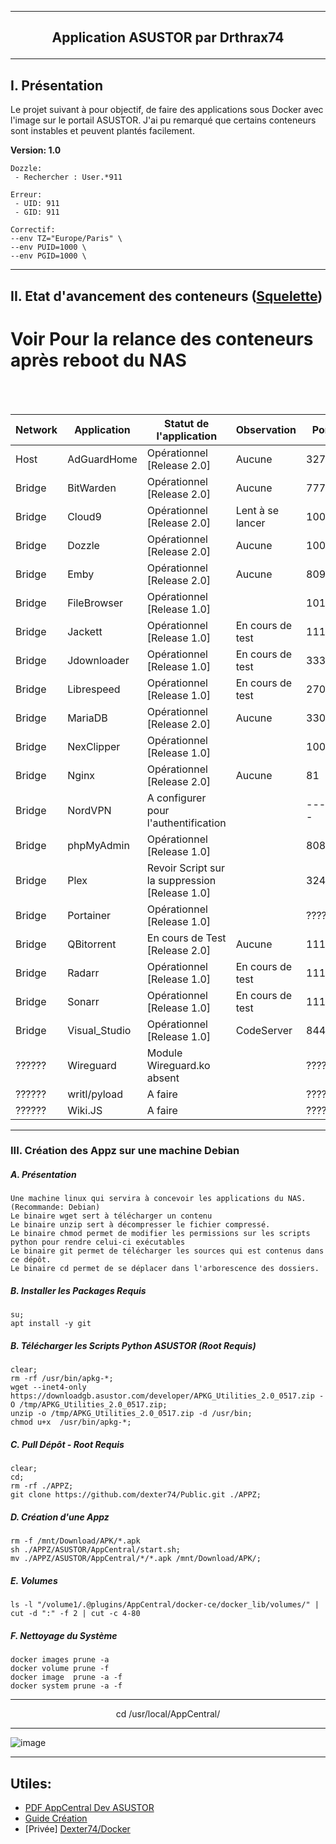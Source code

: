 ---------------------------------------------------------------------------------------------------------------------------------------------------------------------
## <p align='center'>Application ASUSTOR par Drthrax74</p>

---------------------------------------------------------------------------------------------------------------------------------------------------------------------

## I. Présentation
Le projet suivant à pour objectif, de faire des applications sous Docker avec l'image sur le portail ASUSTOR.
J'ai pu remarqué que certains conteneurs sont instables et peuvent plantés facilement.


**Version: 1.0**
```
Dozzle: 
 - Rechercher : User.*911

Erreur:
 - UID: 911 
 - GID: 911

Correctif:
--env TZ="Europe/Paris" \
--env PUID=1000 \
--env PGID=1000 \
```

---------------------------------------------------------------------------------------------------------------------------------------------------------------------

## II. Etat d'avancement des conteneurs ([Squelette](https://github.com/dexter74/Public/blob/main/ASUSTOR/AppCentral/Squelette.md))

# Voir Pour la relance des conteneurs après reboot du NAS

<br />
<br />

| Network  |  Application  | Statut de l'application        | Observation          |  Port  |
| -------- | ------------- | ------------------------------ | -------------------- | ------ |
|  Host    | AdGuardHome   | Opérationnel [Release 2.0]     |  Aucune              |  3272  |
|  Bridge  | BitWarden     | Opérationnel [Release 2.0]     |  Aucune              |  7777  |
|  Bridge  | Cloud9        | Opérationnel [Release 2.0]     |  Lent à se lancer    |  1000  |
|  Bridge  | Dozzle        | Opérationnel [Release 2.0]     |  Aucune              |  1005  |
|  Bridge  | Emby 	        | Opérationnel [Release 2.0]     |  Aucune              |  8096  |
|  Bridge  | FileBrowser   | Opérationnel [Release 1.0]     |                      |  1010  |
|  Bridge  | Jackett       | Opérationnel [Release 1.0]     | En cours de test     |  1111  |
|  Bridge  | Jdownloader   | Opérationnel [Release 1.0]     | En cours de test     |  3333  |
|  Bridge  | Librespeed    | Opérationnel [Release 1.0]     | En cours de test     |  27016 |
|  Bridge  | MariaDB       | Opérationnel [Release 2.0]     |  Aucune              |  3306  |
|  Bridge  | NexClipper    | Opérationnel [Release 1.0]     |                      |  10051 |
|  Bridge  | Nginx         | Opérationnel [Release 2.0]     |  Aucune              |   81   |
|  Bridge  | NordVPN       | A configurer pour l'authentification |                | ------ |
|  Bridge  | phpMyAdmin    | Opérationnel [Release 1.0]     |                      |  8081  |
|  Bridge  | Plex          | Revoir Script sur la suppression [Release 1.0] |      |  32400 |
|  Bridge  | Portainer     | Opérationnel [Release 1.0]     |                      | ?????? |
|  Bridge  | QBitorrent    | En cours de Test [Release 2.0] |  Aucune              |  1110  |
|  Bridge  | Radarr        | Opérationnel [Release 1.0]     | En cours de test     |  1112  |
|  Bridge  | Sonarr        | Opérationnel [Release 1.0]     | En cours de test     |  1111  |
|  Bridge  | Visual_Studio | Opérationnel [Release 1.0]     | CodeServer           |  8443  |
|  ??????  | Wireguard     | Module Wireguard.ko absent     |                      | ?????? |
|  ??????  | writl/pyload  | A faire                        |                      | ?????? |
|  ??????  | Wiki.JS       | A faire                        |                      | ?????? |

---------------------------------------------------------------------------------------------------------------------------------------------------------------------
### III. Création des Appz sur une machine Debian
##### A. Présentation
```
Une machine linux qui servira à concevoir les applications du NAS. (Recommande: Debian)
Le binaire wget sert à télécharger un contenu
Le binaire unzip sert à décompresser le fichier compressé.
Le binaire chmod permet de modifier les permissions sur les scripts python pour rendre celui-ci exécutables
Le binaire git permet de télécharger les sources qui est contenus dans ce dépôt.
Le binaire cd permet de se déplacer dans l'arborescence des dossiers.
```

##### B. Installer les Packages Requis
```
su;
apt install -y git
```

##### B. Télécharger les Scripts Python ASUSTOR (Root Requis)
```console
clear;
rm -rf /usr/bin/apkg-*;
wget --inet4-only https://downloadgb.asustor.com/developer/APKG_Utilities_2.0_0517.zip -O /tmp/APKG_Utilities_2.0_0517.zip;
unzip -o /tmp/APKG_Utilities_2.0_0517.zip -d /usr/bin;
chmod u+x  /usr/bin/apkg-*;
```


##### C. Pull Dépôt - Root Requis 

```console
clear;
cd;
rm -rf ./APPZ;
git clone https://github.com/dexter74/Public.git ./APPZ;
```

##### D. Création d'une Appz
```
rm -f /mnt/Download/APK/*.apk
sh ./APPZ/ASUSTOR/AppCentral/start.sh;
mv ./APPZ/ASUSTOR/AppCentral/*/*.apk /mnt/Download/APK/;
```

##### E. Volumes
```
ls -l "/volume1/.@plugins/AppCentral/docker-ce/docker_lib/volumes/" | cut -d ":" -f 2 | cut -c 4-80
```

##### F. Nettoyage du Système
```
docker images prune -a
docker volume prune -f
docker image  prune -a -f
docker system prune -a -f
```

----------------------------------------------------------------------------------------------------------------------------------------------------------------------
<p align='center'> cd /usr/local/AppCentral/ </p>

----------------------------------------------------------------------------------------------------------------------------------------------------------------------
 ![image](https://user-images.githubusercontent.com/35907/193457835-68095cc1-2a77-458c-8b93-b9105c103d2f.png)


---------------------------------------------------------------------------------------------------------------------------------------------------------------------

Utiles:
 - 
 - [PDF AppCentral Dev ASUSTOR](https://downloadgb.asustor.com/developer/App_Central_Developer_Guide_4.1.0_20220622.pdf)
 - [Guide Création](https://amigotechnotes.wordpress.com/2014/05/06/how-to-create-an-apk-for-asustor-adm-to-distribute-your-lamp/) 
 - [Privée] [Dexter74/Docker](https://github.com/dexter74/Archives/tree/main/Docker/V1/2.Conteneurs)
